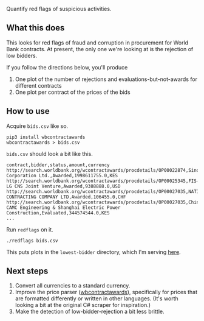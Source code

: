 Quantify red flags of suspicious activities.

## What this does
This looks for red flags of fraud and corruption in procurement
for World Bank contracts. At present, the only one we're looking
at is the rejection of low bidders.

If you follow the directions below, you'll produce

1. One plot of the number of rejections and evaluations-but-not-awards
    for different contracts
2. One plot per contract of the prices of the bids

## How to use
Acquire `bids.csv` like so.

    pip3 install wbcontractawards
    wbcontractawards > bids.csv

`bids.csv` should look a bit like this.

    contract,bidder,status,amount,currency
    http://search.worldbank.org/wcontractawards/procdetails/OP00022874,Sinohydro Corporation Ltd.,Awarded,1998611755.0,KES
    http://search.worldbank.org/wcontractawards/procdetails/OP00025345,FIS-LG CNS Joint Venture,Awarded,9388888.0,USD
    http://search.worldbank.org/wcontractawards/procdetails/OP00027035,NATIONAL CONTRACTING COMPANY LTD,Awarded,106455.0,CHF
    http://search.worldbank.org/wcontractawards/procdetails/OP00027035,China CAMC Engineering & Shanghai Electric Power Construction,Evaluated,344574544.0,KES
    ...

Run `redflags` on it.

    ./redflags bids.csv

This puts plots in the `lowest-bidder` directory, which I'm serving
[here](http://big.dada.pink/red-flags/lowest-bidder/).

## Next steps

1. Convert all currencies to a standard currency.
2. Improve the price parser
    ([wbcontractawards](https://pypi.python.org/pypi/wbcontractawards)),
    specifically for prices that are formatted
    differently or written in other languages.
    (It's worth looking a bit at the original C# scraper for inspiration.)
3. Make the detection of low-bidder-rejection a bit less brittle.
